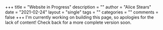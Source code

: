 +++
title = "Website in Progress"
description = ""
author = "Alice Stears"
date = "2021-02-24"
layout = "single"
tags = ""
categories = ""
comments = false
+++
I'm currently working on building this page, so apologies for the lack of content! Check back for a more complete version soon. 

